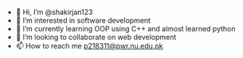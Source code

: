 - 👋 Hi, I’m @shakirjan123
- 👀 I’m interested in software development   
- 🌱 I’m currently learning OOP using C++ and almost learned python
- 💞️ I’m looking to collaborate on web development
- 📫 How to reach me p218311@pwr.nu.edu.pk

<!---
shakirjan123/shakirjan123 is a ✨ special ✨ repository because its `README.md` (this file) appears on your GitHub profile.
You can click the Preview link to take a look at your changes.
--->
